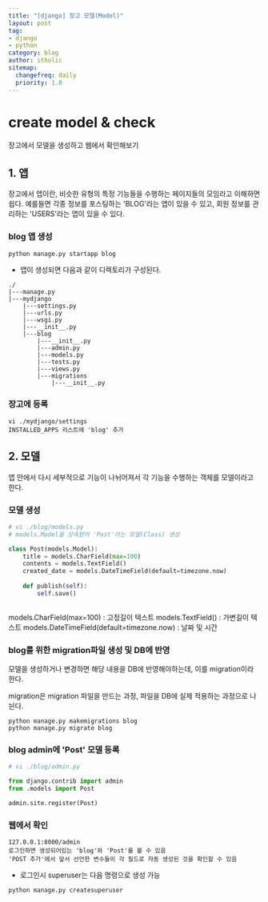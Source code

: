 ```yaml
---
title: "[django] 장고 모델(Model)"
layout: post
tag:
- django
- python
category: blog
author: itholic
sitemap:
  changefreq: daily
  priority: 1.0
---
```


# create model & check

장고에서 모델을 생성하고 웹에서 확인해보기


## 1. 앱

장고에서 앱이란, 비슷한 유형의 특정 기능들을 수행하는 페이지들의 모임라고 이해하면 쉽다. 예를들면 각종 정보를 포스팅하는 'BLOG'라는 앱이 있을 수 있고, 회원 정보를 관리하는 'USERS'라는 앱이 있을 수 있다.


### blog 앱 생성
```
python manage.py startapp blog
```
- 앱이 생성되면 다음과 같이 디렉토리가 구성된다.

```
./
|---manage.py
|---mydjango
    |---settings.py
    |---urls.py
    |---wsgi.py
    |---__init__.py
    |---blog
        |---__init__.py
        |---admin.py
        |---models.py
        |---tests.py
        |---views.py
        |---migrations
            |---__init__.py
```

### 장고에 등록
```
vi ./mydjango/settings
INSTALLED_APPS 리스트에 'blog' 추가
```

## 2. 모델

앱 안에서 다시 세부적으로 기능이 나뉘어져서 각 기능을 수행하는 객체를 모델이라고 한다.

### 모델 생성
```python
# vi ./blog/models.py
# models.Model을 상속받아 'Post'라는 모델(Class) 생성    

class Post(models.Model):
    title = models.CharField(max=100)
    contents = models.TextField()
    created_date = models.DateTimeField(default=timezone.now)
    
    def publish(self):
        self.save()
    
```
models.CharField(max=100) : 고정길이 텍스트
models.TextField() : 가변길이 텍스트
models.DateTimeField(default=timezone.now) : 날짜 및 시간


### blog를 위한 migration파일 생성 및 DB에 반영

모델을 생성하거나 변경하면 해당 내용을 DB에 반영해야하는데, 이를 migration이라 한다.

migration은 migration 파일을 만드는 과정, 파일을 DB에 실제 적용하는 과정으로 나뉜다.

```
python manage.py makemigrations blog
python manage.py migrate blog
```

### blog admin에 'Post' 모델 등록
```python
# vi ./blog/admin.py

from django.contrib import admin
from .models import Post

admin.site.register(Post)
```

### 웹에서 확인
```
127.0.0.1:8000/admin
로그인하면 생성되어있는 'blog'와 'Post'를 볼 수 있음
'POST 추가'에서 앞서 선언한 변수들이 각 필드로 자동 생성된 것을 확인할 수 있음
```
- 로그인시 superuser는 다음 명령으로 생성 가능
```
python manage.py createsuperuser
```


